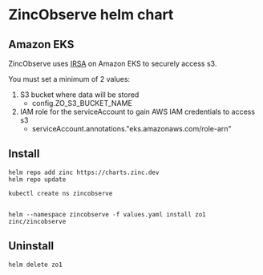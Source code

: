 # ZincObserve helm chart

## Amazon EKS

ZincObserve uses [IRSA](https://docs.aws.amazon.com/eks/latest/userguide/iam-roles-for-service-accounts.html) on Amazon EKS to securely access s3.

You must set a minimum of 2 values:

1. S3 bucket where data will be stored
    - config.ZO_S3_BUCKET_NAME
1. IAM role for the serviceAccount to gain AWS IAM credentials to access s3
    - serviceAccount.annotations."eks.amazonaws.com/role-arn"

## Install

```shell
helm repo add zinc https://charts.zinc.dev
helm repo update

kubectl create ns zincobserve


helm --namespace zincobserve -f values.yaml install zo1 zinc/zincobserve
```

## Uninstall

```shell
helm delete zo1
```





